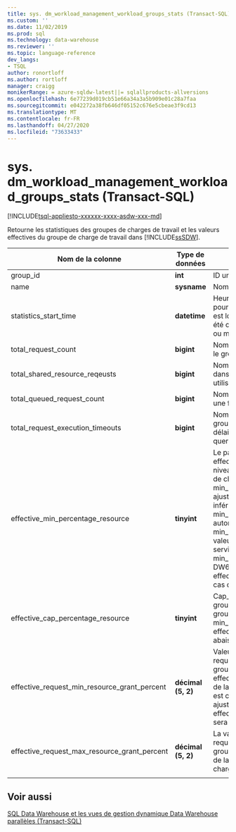 ```yaml
---
title: sys. dm_workload_management_workload_groups_stats (Transact-SQL) | Microsoft Docs
ms.custom: ''
ms.date: 11/02/2019
ms.prod: sql
ms.technology: data-warehouse
ms.reviewer: ''
ms.topic: language-reference
dev_langs:
- TSQL
author: ronortloff
ms.author: rortloff
manager: craigg
monikerRange: = azure-sqldw-latest||= sqlallproducts-allversions
ms.openlocfilehash: 6e77239d019cb51e66a34a3a5b909e01c28a7faa
ms.sourcegitcommit: e042272a38fb646df05152c676e5cbeae3f9cd13
ms.translationtype: MT
ms.contentlocale: fr-FR
ms.lasthandoff: 04/27/2020
ms.locfileid: "73633433"
---
```

# <a name="sysdm_workload_management_workload_groups_stats-transact-sql"></a>sys. dm_workload_management_workload_groups_stats (Transact-SQL)
[!INCLUDE[tsql-appliesto-xxxxxx-xxxx-asdw-xxx-md](../../includes/tsql-appliesto-xxxxxx-xxxx-asdw-xxx-md.md)]

Retourne les statistiques des groupes de charges de travail et les valeurs effectives du groupe de charge de travail dans [!INCLUDE[ssSDW](../../includes/sssdw-md.md)].  
  
|Nom de la colonne|Type de données|Description|Plage|  
|-----------------|---------------|-----------------|-----------|  
|group_id|**int**|ID unique du groupe de charges de travail.||
|name|**sysname**|Nom du groupe de charges de travail.||
|statistics_start_time|**datetime**|Heure de début de la collecte de statistiques pour le groupe de charge de travail.  La valeur est lorsque le groupe de charge de travail a été créé ou lorsque l’instance est suspendue ou mise à l’échelle.||
|total_request_count|**bigint**|Nombre cumulatif de demandes traitées dans le groupe de charges de travail.||
|total_shared_resource_reqeusts|**bigint**|Nombre cumulatif de demandes terminées dans le groupe de charge de travail qui utilisaient des ressources du pool partagé.||
|total_queued_request_count|**bigint**|Nombre cumulatif de demandes en attente une fois la limite d’max_concurrency atteinte.||
|total_request_execution_timeouts|**bigint**|Nombre cumulatif de demandes dans le groupe de charge de travail qui ont dépassé le délai d’exécution en fonction du paramètre de query_execution_timeout_sec.||
|effective_min_percentage_resource|**tinyint**|Le paramètre de min_percentage_resource effectif est autorisé à prendre en compte le niveau de service et les paramètres de groupe de charge de travail. Le min_percentage_resource effectif peut être ajusté plus haut sur des niveaux de service inférieurs.  Par exemple, sur DW100c, la min_percentage_resource la plus faible autorisée est de 25%.  Le min_percentage_resource est ajusté à 0% si la valeur ne peut pas être accordée au niveau du service.  Par exemple, min_percentage_resource défini sur 10% sur DW6000c, aurait une effective_min_percentage_resource de 0% en cas de mise à l’échelle de DW100c.||
|effective_cap_percentage_resource|**tinyint**|Cap_percentage_resource effective pour le groupe de charge de travail.  S’il existe d’autres groupes de charges de travail avec min_percentage_resource > 0, le effective_cap_percentage_resource est abaissé proportionnellement.||
|effective_request_min_resource_grant_percent|**décimal (5, 2)**|Valeur d’exécution effective pour request_min_resource_grant_percent du groupe de charge de travail. La valeur effective compte tenu du niveau de service et de la façon dont le groupe de charge de travail est configuré.  Si min_percentage_resource est ajusté en raison du niveau de service, effective_request_min_resource_grant_percent sera ajusté en conséquence.||
|effective_request_max_resource_grant_percent|**décimal (5, 2)**|La valeur d’exécution effective pour request_max_resource_grant_percent du groupe de charge de travail en tenant compte de la configuration de tous les groupes de charges de travail.||
|||||

## <a name="see-also"></a>Voir aussi

 [SQL Data Warehouse et les vues de gestion dynamique Data Warehouse parallèles &#40;Transact-SQL&#41;](../../relational-databases/system-dynamic-management-views/sql-and-parallel-data-warehouse-dynamic-management-views.md)  
